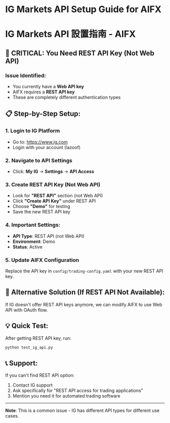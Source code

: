 # IG Markets API Setup Guide for AIFX
# IG Markets API 設置指南 - AIFX

## 🚨 CRITICAL: You Need REST API Key (Not Web API)

### Issue Identified:
- You currently have a **Web API key**
- AIFX requires a **REST API key**
- These are completely different authentication types

## 📋 Step-by-Step Setup:

### 1. Login to IG Platform
- Go to: https://www.ig.com
- Login with your account (lazoof)

### 2. Navigate to API Settings
- Click: **My IG** → **Settings** → **API Access**

### 3. Create REST API Key (Not Web API)
- Look for **"REST API"** section (not Web API)
- Click **"Create API Key"** under REST API
- Choose **"Demo"** for testing
- Save the new REST API key

### 4. Important Settings:
- **API Type**: REST API (not Web API)
- **Environment**: Demo
- **Status**: Active

### 5. Update AIFX Configuration
Replace the API key in `config/trading-config.yaml` with your new REST API key.

## 🔧 Alternative Solution (If REST API Not Available):

If IG doesn't offer REST API keys anymore, we can modify AIFX to use Web API with OAuth flow.

## 💡 Quick Test:
After getting REST API key, run:
```bash
python test_ig_api.py
```

## 📞 Support:
If you can't find REST API option:
1. Contact IG support
2. Ask specifically for "REST API access for trading applications"
3. Mention you need it for automated trading software

---
**Note**: This is a common issue - IG has different API types for different use cases.